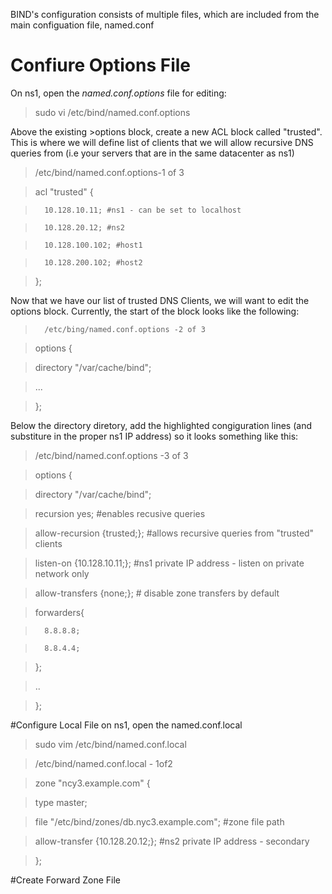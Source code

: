 BIND's configuration consists of multiple files, which are included from the main configuation file, named.conf
# Confiure Options File

On ns1, open the *named.conf.options* file for editing:
> sudo vi /etc/bind/named.conf.options

Above the existing >options  block, create a new ACL block called "trusted". This is where we will define list of clients that we will allow recursive DNS queries from (i.e your servers that are in the same datacenter as ns1)

>	/etc/bind/named.conf.options-1 of 3

> acl "trusted" {

>		10.128.10.11; #ns1 - can be set to localhost

>		10.128.20.12; #ns2
	
>		10.128.100.102; #host1
	
>		10.128.200.102; #host2

> };

Now that we have our list of trusted DNS Clients, we will want to edit the options block. Currently, the start of the block looks like the following:
>		/etc/bing/named.conf.options -2 of 3

> options {

>	directory "/var/cache/bind";

> ...

> };

Below the directory diretory, add the highlighted congiguration lines (and substiture in the proper ns1 IP address) so it looks something like this:

>	/etc/bind/named.conf.options -3 of 3

> options {

>	directory "/var/cache/bind";

>

>	recursion yes; #enables recusive queries 

>	allow-recursion {trusted;}; #allows recursive queries from "trusted" clients

>	listen-on {10.128.10.11;}; #ns1 private IP address - listen on private network only

>	allow-transfers {none;}; # disable zone transfers by default 

>

>	forwarders{

>		8.8.8.8;

>		8.8.4.4;

>	};

> ..

> };


#Configure Local File
on ns1, open the named.conf.local
> sudo vim /etc/bind/named.conf.local

>	/etc/bind/named.conf.local - 1of2

> zone "ncy3.example.com" {

>	type master;

>	file "/etc/bind/zones/db.nyc3.example.com"; #zone file path

>	allow-transfer {10.128.20.12;}; #ns2 private IP address - secondary

> };

#Create Forward Zone File


